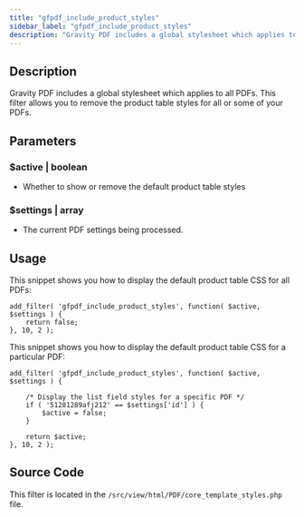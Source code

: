 ```yaml
---
title: "gfpdf_include_product_styles"
sidebar_label: "gfpdf_include_product_styles"
description: "Gravity PDF includes a global stylesheet which applies to all PDFs. This filter allows you to remove the product table styles for all or some of your PDFs."
---
```


## Description

Gravity PDF includes a global stylesheet which applies to all PDFs. This filter allows you to remove the product table styles for all or some of your PDFs.

## Parameters

### $active | boolean
*  Whether to show or remove the default product table styles

### $settings | array
*  The current PDF settings being processed.

## Usage

This snippet shows you how to display the default product table CSS for all PDFs:

```
add_filter( 'gfpdf_include_product_styles', function( $active, $settings ) {
	return false;
}, 10, 2 );
```

This snippet shows you how to display the default product table CSS for a particular PDF:

```
add_filter( 'gfpdf_include_product_styles', function( $active, $settings ) {

	/* Display the list field styles for a specific PDF */
	if ( '51281289afj212' == $settings['id'] ) {
		$active = false;
	}

	return $active;
}, 10, 2 );
```

## Source Code

This filter is located in the `/src/view/html/PDF/core_template_styles.php` file.